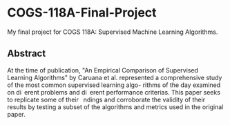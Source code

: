 # COGS-118A-Final-Project
My final project for COGS 118A: Supervised Machine Learning Algorithms.


## Abstract
At the time of publication, "An Empirical Comparison of Supervised Learning Algorithms" by
Caruana et al. represented a comprehensive study of the most common supervised learning algo-
rithms of the day examined on di erent problems and di erent performance criterias. This paper
seeks to replicate some of their  ndings and corroborate the validity of their results by testing a
subset of the algorithms and metrics used in the original paper.
